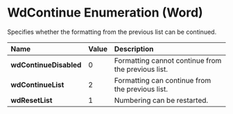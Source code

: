 
# WdContinue Enumeration (Word)

Specifies whether the formatting from the previous list can be continued.



|**Name**|**Value**|**Description**|
|:-----|:-----|:-----|
|**wdContinueDisabled**|0|Formatting cannot continue from the previous list.|
|**wdContinueList**|2|Formatting can continue from the previous list.|
|**wdResetList**|1|Numbering can be restarted.|
